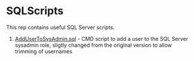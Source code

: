 # SQLScripts
This rep contains useful SQL Server scripts.

1. [AddUserToSysAdmin.sql](https://github.com/Acceleratio/SQLScripts/blob/master/AddUserToSysAdmin.sql) - CMD script to add a user to the SQL Server sysadmin role, sligtly changed from the original version to allow trimming of usernames
